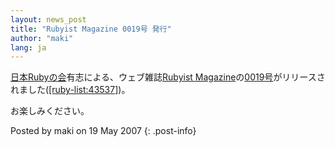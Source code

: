 ```yaml
---
layout: news_post
title: "Rubyist Magazine 0019号 発行"
author: "maki"
lang: ja
---
```


[日本Rubyの会][1]有志による、ウェブ雑誌[Rubyist
Magazine][2]の[0019号][3]がリリースされました([\[ruby-list:43537\]][4])。

お楽しみください。

Posted by maki on 19 May 2007
{: .post-info}



[1]: http://jp.rubyist.net/ 
[2]: http://jp.rubyist.net/magazine/ 
[3]: http://jp.rubyist.net/magazine/?0019 
[4]: http://blade.nagaokaut.ac.jp/cgi-bin/scat.rb/ruby/ruby-list/43537 
